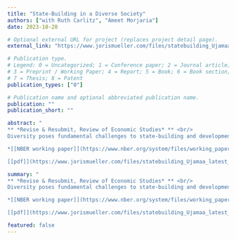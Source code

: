 ```yaml
---
title: "State-Building in a Diverse Society"
authors: ["with Ruth Carlitz", "Ameet Morjaria"]
date: 2023-10-20

# Optional external URL for project (replaces project detail page).
external_link: "https://www.jorismueller.com/files/statebuilding_Ujamaa_latest_draft.pdf"

# Publication type.
# Legend: 0 = Uncategorized; 1 = Conference paper; 2 = Journal article;
# 3 = Preprint / Working Paper; 4 = Report; 5 = Book; 6 = Book section;
# 7 = Thesis; 8 = Patent
publication_types: ["0"]

# Publication name and optional abbreviated publication name.
publication: ""
publication_short: ""

abstract: "
** *Revise & Resubmit, Review of Economic Studies* ** <br/>
Diversity poses fundamental challenges to state-building and development. We study the effects of one of post-colonial Africa's largest policy experiments — the Tanzanian Ujamaa policy — which attempted to address these challenges. Ujamaa aimed to create a national identity and consolidate state authority by mandating a highly diverse population to live in planned villages, where children received political education. We combine differences in exposure to Ujamaa across space and age to identify long-term impacts of the policy. We show persistent, positive effects on national identity based on surveys and inter-ethnic marriages. We observe no systematic differences for cohorts that were above or below treatment-age during Ujamaa. Our preferred interpretation, supported by evidence that considers alternative hypotheses, is that changes to educational content drive our findings. Moreover, while Ujamaa contributed to establishing the Tanzanian state as a legitimate central authority, it appears to have lowered demands for democratic accountability. <br/>

*[[NBER working paper]](https://www.nber.org/system/files/working_papers/w30731/w30731.pdf/)* <br/>

[[pdf]](https://www.jorismueller.com/files/statebuilding_Ujamaa_latest_draft.pdf/)"

summary: "
** *Revise & Resubmit, Review of Economic Studies* ** <br/>
Diversity poses fundamental challenges to state-building and development. We study the effects of one of post-colonial Africa's largest policy experiments — the Tanzanian Ujamaa policy — which attempted to address these challenges. Ujamaa aimed to create a national identity and consolidate state authority by mandating a highly diverse population to live in planned villages, where children received political education. We combine differences in exposure to Ujamaa across space and age to identify long-term impacts of the policy. We show persistent, positive effects on national identity based on surveys and inter-ethnic marriages. We observe no systematic differences for cohorts that were above or below treatment-age during Ujamaa. Our preferred interpretation, supported by evidence that considers alternative hypotheses, is that changes to educational content drive our findings. Moreover, while Ujamaa contributed to establishing the Tanzanian state as a legitimate central authority, it appears to have lowered demands for democratic accountability. <br/>

*[[NBER working paper]](https://www.nber.org/system/files/working_papers/w30731/w30731.pdf/)* <br/>

[[pdf]](https://www.jorismueller.com/files/statebuilding_Ujamaa_latest_draft.pdf/)"

featured: false
---
```

